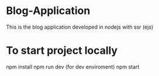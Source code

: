 # Blog-Application
This is the blog application developed in nodejs with ssr (ejs)
# To start project locally 
npm install 
npm run dev (for dev enviroment)
npm start 
